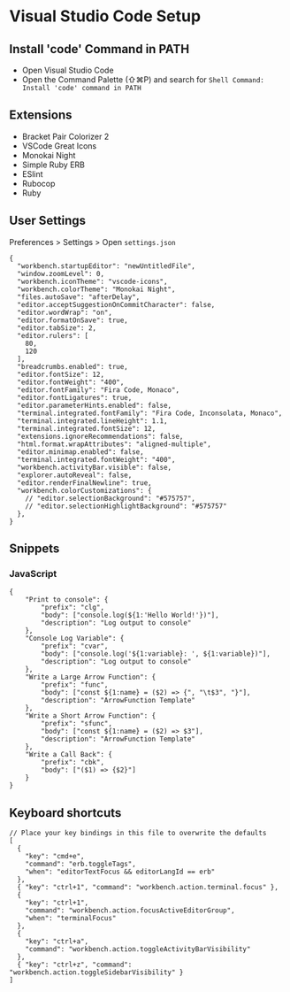 # Visual Studio Code Setup

## Install 'code' Command in PATH

- Open Visual Studio Code
- Open the Command Palette (⇧⌘P) and search for `Shell Command: Install 'code' command in PATH`

## Extensions

- Bracket Pair Colorizer 2
- VSCode Great Icons
- Monokai Night
- Simple Ruby ERB
- ESlint
- Rubocop
- Ruby

## User Settings

Preferences > Settings > Open `settings.json`

```
{
  "workbench.startupEditor": "newUntitledFile",
  "window.zoomLevel": 0,
  "workbench.iconTheme": "vscode-icons",
  "workbench.colorTheme": "Monokai Night",
  "files.autoSave": "afterDelay",
  "editor.acceptSuggestionOnCommitCharacter": false,
  "editor.wordWrap": "on",
  "editor.formatOnSave": true,
  "editor.tabSize": 2,
  "editor.rulers": [
    80,
    120
  ],
  "breadcrumbs.enabled": true,
  "editor.fontSize": 12,
  "editor.fontWeight": "400",
  "editor.fontFamily": "Fira Code, Monaco",
  "editor.fontLigatures": true,
  "editor.parameterHints.enabled": false,
  "terminal.integrated.fontFamily": "Fira Code, Inconsolata, Monaco",
  "terminal.integrated.lineHeight": 1.1,
  "terminal.integrated.fontSize": 12,
  "extensions.ignoreRecommendations": false,
  "html.format.wrapAttributes": "aligned-multiple",
  "editor.minimap.enabled": false,
  "terminal.integrated.fontWeight": "400",
  "workbench.activityBar.visible": false,
  "explorer.autoReveal": false,
  "editor.renderFinalNewline": true,
  "workbench.colorCustomizations": {
    // "editor.selectionBackground": "#575757",
    // "editor.selectionHighlightBackground": "#575757"
  },
}
```

## Snippets

### JavaScript

```
{
    "Print to console": {
        "prefix": "clg",
        "body": ["console.log(${1:'Hello World!'})"],
        "description": "Log output to console"
    },
    "Console Log Variable": {
        "prefix": "cvar",
        "body": ["console.log('${1:variable}: ', ${1:variable})"],
        "description": "Log output to console"
    },
    "Write a Large Arrow Function": {
        "prefix": "func",
        "body": ["const ${1:name} = ($2) => {", "\t$3", "}"],
        "description": "ArrowFunction Template"
    },
    "Write a Short Arrow Function": {
        "prefix": "sfunc",
        "body": ["const ${1:name} = ($2) => $3"],
        "description": "ArrowFunction Template"
    },
    "Write a Call Back": {
        "prefix": "cbk",
        "body": ["($1) => {$2}"]
    }
}
```

## Keyboard shortcuts

```
// Place your key bindings in this file to overwrite the defaults
[
  {
    "key": "cmd+e",
    "command": "erb.toggleTags",
    "when": "editorTextFocus && editorLangId == erb"
  },
  { "key": "ctrl+1", "command": "workbench.action.terminal.focus" },
  {
    "key": "ctrl+1",
    "command": "workbench.action.focusActiveEditorGroup",
    "when": "terminalFocus"
  },
  {
    "key": "ctrl+a",
    "command": "workbench.action.toggleActivityBarVisibility"
  },
  { "key": "ctrl+z", "command": "workbench.action.toggleSidebarVisibility" }
]
```
